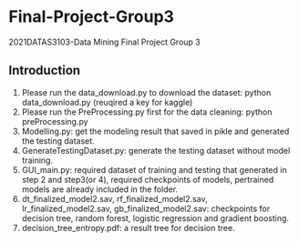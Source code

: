 # Final-Project-Group3
2021DATAS3103-Data Mining Final Project Group 3
## Introduction
1. Please run the data_download.py to download the dataset: python data_download.py (reuqired a key for kaggle)
2. Please run the PreProcessing.py first for the data cleaning: python preProcessing.py
3. Modelling.py: get the modeling result that saved in pikle and generated the testing dataset.
4. GenerateTestingDataset.py: generate the testing dataset without model training.
5. GUI_main.py: required dataset of training and testing that generated in step 2 and step3(or 4), required checkpoints of models, pertrained models are already included in the folder.
6. dt_finalized_model2.sav, rf_finalized_model2.sav, lr_finalized_model2.sav, gb_finalized_model2.sav: checkpoints for decision tree, random forest, logistic regression and gradient boosting.
7. decision_tree_entropy.pdf: a result tree for decision tree.
